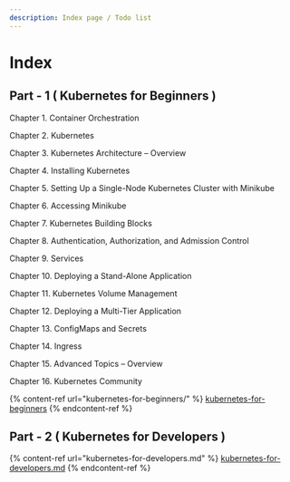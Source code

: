 ```yaml
---
description: Index page / Todo list
---
```


# Index

## Part - 1 ( Kubernetes for Beginners )

Chapter 1. Container Orchestration

Chapter 2. Kubernetes

Chapter 3. Kubernetes Architecture – Overview

Chapter 4. Installing Kubernetes

Chapter 5. Setting Up a Single-Node Kubernetes Cluster with Minikube

Chapter 6. Accessing Minikube

Chapter 7. Kubernetes Building Blocks

Chapter 8. Authentication, Authorization, and Admission Control

Chapter 9. Services

Chapter 10. Deploying a Stand-Alone Application

Chapter 11. Kubernetes Volume Management

Chapter 12. Deploying a Multi-Tier Application

Chapter 13. ConfigMaps and Secrets

Chapter 14. Ingress

Chapter 15. Advanced Topics – Overview

Chapter 16. Kubernetes Community

{% content-ref url="kubernetes-for-beginners/" %}
[kubernetes-for-beginners](kubernetes-for-beginners/)
{% endcontent-ref %}

## Part - 2 ( Kubernetes for Developers )

{% content-ref url="kubernetes-for-developers.md" %}
[kubernetes-for-developers.md](kubernetes-for-developers.md)
{% endcontent-ref %}
